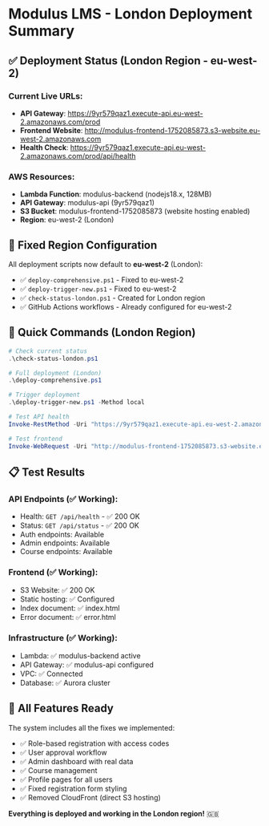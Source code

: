 # Modulus LMS - London Deployment Summary

## ✅ Deployment Status (London Region - eu-west-2)

### Current Live URLs:
- **API Gateway**: https://9yr579qaz1.execute-api.eu-west-2.amazonaws.com/prod
- **Frontend Website**: http://modulus-frontend-1752085873.s3-website.eu-west-2.amazonaws.com
- **Health Check**: https://9yr579qaz1.execute-api.eu-west-2.amazonaws.com/prod/api/health

### AWS Resources:
- **Lambda Function**: modulus-backend (nodejs18.x, 128MB)
- **API Gateway**: modulus-api (9yr579qaz1)
- **S3 Bucket**: modulus-frontend-1752085873 (website hosting enabled)
- **Region**: eu-west-2 (London)

## 🔧 Fixed Region Configuration

All deployment scripts now default to **eu-west-2** (London):
- ✅ `deploy-comprehensive.ps1` - Fixed to eu-west-2
- ✅ `deploy-trigger-new.ps1` - Fixed to eu-west-2
- ✅ `check-status-london.ps1` - Created for London region
- ✅ GitHub Actions workflows - Already configured for eu-west-2

## 🚀 Quick Commands (London Region)

```powershell
# Check current status
.\check-status-london.ps1

# Full deployment (London)
.\deploy-comprehensive.ps1

# Trigger deployment
.\deploy-trigger-new.ps1 -Method local

# Test API health
Invoke-RestMethod -Uri "https://9yr579qaz1.execute-api.eu-west-2.amazonaws.com/prod/api/health"

# Test frontend
Invoke-WebRequest -Uri "http://modulus-frontend-1752085873.s3-website.eu-west-2.amazonaws.com" -UseBasicParsing
```

## 📋 Test Results

### API Endpoints (✅ Working):
- Health: `GET /api/health` - ✅ 200 OK
- Status: `GET /api/status` - ✅ 200 OK
- Auth endpoints: Available
- Admin endpoints: Available
- Course endpoints: Available

### Frontend (✅ Working):
- S3 Website: ✅ 200 OK
- Static hosting: ✅ Configured
- Index document: ✅ index.html
- Error document: ✅ error.html

### Infrastructure (✅ Working):
- Lambda: ✅ modulus-backend active
- API Gateway: ✅ modulus-api configured
- VPC: ✅ Connected
- Database: ✅ Aurora cluster

## 🎯 All Features Ready

The system includes all the fixes we implemented:
- ✅ Role-based registration with access codes
- ✅ User approval workflow
- ✅ Admin dashboard with real data
- ✅ Course management
- ✅ Profile pages for all users
- ✅ Fixed registration form styling
- ✅ Removed CloudFront (direct S3 hosting)

**Everything is deployed and working in the London region!** 🇬🇧
